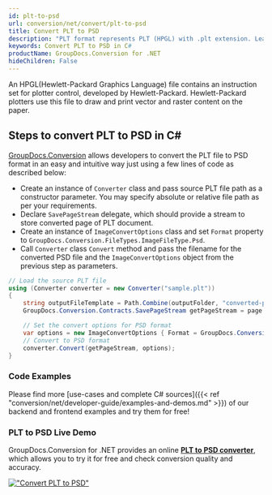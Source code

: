 ```yaml
---
id: plt-to-psd
url: conversion/net/convert/plt-to-psd
title: Convert PLT to PSD
description: "PLT format represents PLT (HPGL) with .plt extension. Learn how to convert PLT to PSD file programmatically in C# language using GroupDocs.Conversion for .NET library."
keywords: Convert PLT to PSD in C#
productName: GroupDocs.Conversion for .NET
hideChildren: False
---
```


An HPGL(Hewlett-Packard Graphics Language) file contains an instruction set for plotter control, developed by Hewlett-Packard. Hewlett-Packard plotters use this file to draw and print vector and raster content on the paper.

## Steps to convert PLT to PSD in C#

[GroupDocs.Conversion](https://products.groupdocs.com/conversion/net) allows developers to convert the PLT file to PSD format in an easy and intuitive way just using a few lines of code as described below:

* Create an instance of `Converter` class and pass source PLT file path as a constructor parameter. You may specify absolute or relative file path as per your requirements. 
* Declare `SavePageStream` delegate, which should provide a stream to store converted page of PLT document.
* Create an instance of `ImageConvertOptions` class and set `Format` property to `GroupDocs.Conversion.FileTypes.ImageFileType.Psd`.
* Call `Converter` class `Convert` method and pass the filename for the converted PSD file and the `ImageConvertOptions` object from the previous step as parameters.

```csharp
// Load the source PLT file
using (Converter converter = new Converter("sample.plt"))
{
    string outputFileTemplate = Path.Combine(outputFolder, "converted-page-{0}.psd");
    GroupDocs.Conversion.Contracts.SavePageStream getPageStream = page => new FileStream(string.Format(outputFileTemplate, page), FileMode.Create);

    // Set the convert options for PSD format
    var options = new ImageConvertOptions { Format = GroupDocs.Conversion.FileTypes.ImageFileType.Psd };   
    // Convert to PSD format
    converter.Convert(getPageStream, options);
}
```

### Code Examples

Please find more [use-cases and complete C# sources]({{< ref "conversion/net/developer-guide/examples-and-demos.md" >}}) of our backend and frontend examples and try them for free!

### PLT to PSD Live Demo

GroupDocs.Conversion for .NET provides an online [**PLT to PSD converter**](https://products.groupdocs.app/conversion/plt-to-psd), which allows you to try it for free and check conversion quality and accuracy.

[!["Convert PLT to PSD"](conversion/net/images/convert-to-psd/convert-plt-to-psd.png)](https://products.groupdocs.app/conversion/plt-to-psd)